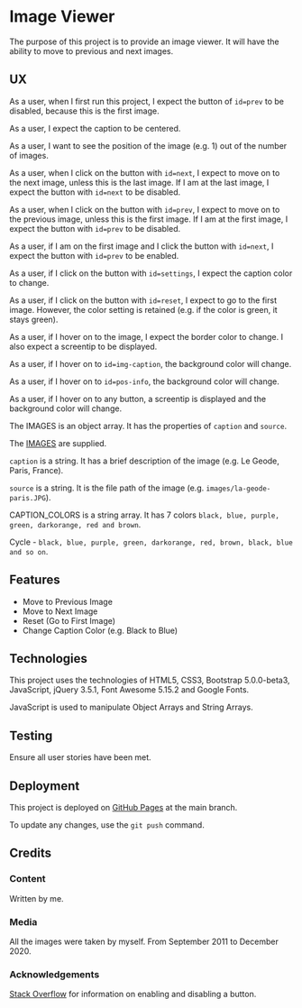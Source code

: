 # Image Viewer

The purpose of this project is to provide an image viewer.  It will have the ability to move to previous and next images.

## UX

As a user, when I first run this project, I expect the button of `id=prev` to be disabled, because this is the first image.

As a user, I expect the caption to be centered.

As a user, I want to see the position of the image (e.g. 1) out of the number of images.

As a user, when I click on the button with `id=next`, I expect to move on to
the next image, unless this is the last image.  If I am at the last image, I
expect the button with `id=next` to be disabled.

As a user, when I click on the button with `id=prev`, I expect to move on
to the previous image, unless this is the first image.  If I am at the first
image, I expect the button with `id=prev` to be disabled.

As a user, if I am on the first image and I click the button with `id=next`, I
expect the button with `id=prev` to be enabled.

As a user, if I click on the button with `id=settings`, I expect the caption
color to change.

As a user, if I click on the button with `id=reset`, I expect to go to the
first image.  However, the color setting is retained (e.g. if the color is green, it stays green).

As a user, if I hover on to the image, I expect the border color to change.  I
also expect a screentip to be displayed.

As a user, if I hover on to `id=img-caption`, the background color will change.

As a user, if I hover on to `id=pos-info`, the background color will change.

As a user, if I hover on to any button, a screentip is displayed and the background color will change.

The IMAGES is an object array.  It has the properties of `caption` and `source`.

The [IMAGES](images) are supplied.

`caption` is a string.  It has a brief description of the image (e.g. Le Geode, Paris, France).

`source` is a string.  It is the file path of the image (e.g. `images/la-geode-paris.JPG`).

CAPTION_COLORS is a string array.  It has 7 colors `black, blue, purple, green, darkorange, red and brown`.

Cycle - `black, blue, purple, green, darkorange, red, brown, black, blue and so on`.

## Features

* Move to Previous Image
* Move to Next Image
* Reset (Go to First Image)
* Change Caption Color (e.g. Black to Blue)

## Technologies

This project uses the technologies of HTML5, CSS3, Bootstrap 5.0.0-beta3, JavaScript, jQuery 3.5.1, Font Awesome 5.15.2 and Google Fonts.

JavaScript is used to manipulate Object Arrays and String Arrays.

## Testing

Ensure all user stories have been met.

## Deployment

This project is deployed on [GitHub Pages](https://derektypist.github.io/image-viewer) at the main branch.

To update any changes, use the `git push` command.

## Credits

### Content

Written by me.

### Media

All the images were taken by myself.  From September 2011 to December 2020.

### Acknowledgements

[Stack Overflow](https://www.stackoverflow.com) for information on enabling and disabling a button.